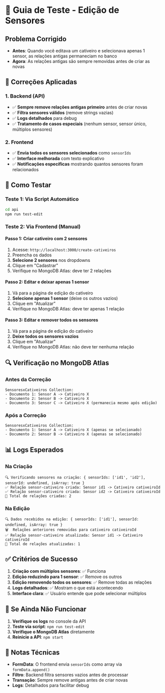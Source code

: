 # 🧪 Guia de Teste - Edição de Sensores

## Problema Corrigido
- **Antes**: Quando você editava um cativeiro e selecionava apenas 1 sensor, as relações antigas permaneciam no banco
- **Agora**: As relações antigas são sempre removidas antes de criar as novas

## 🔧 Correções Aplicadas

### 1. Backend (API)
- ✅ **Sempre remove relações antigas primeiro** antes de criar novas
- ✅ **Filtra sensores válidos** (remove strings vazias)
- ✅ **Logs detalhados** para debug
- ✅ **Tratamento de casos especiais** (nenhum sensor, sensor único, múltiplos sensores)

### 2. Frontend
- ✅ **Envia todos os sensores selecionados** como `sensorIds`
- ✅ **Interface melhorada** com texto explicativo
- ✅ **Notificações específicas** mostrando quantos sensores foram relacionados

## 🧪 Como Testar

### Teste 1: Via Script Automático
```bash
cd api
npm run test-edit
```

### Teste 2: Via Frontend (Manual)

#### Passo 1: Criar cativeiro com 2 sensores
1. Acesse: `http://localhost:3000/create-cativeiros`
2. Preencha os dados
3. **Selecione 2 sensores** nos dropdowns
4. Clique em "Cadastrar"
5. Verifique no MongoDB Atlas: deve ter 2 relações

#### Passo 2: Editar e deixar apenas 1 sensor
1. Vá para a página de edição do cativeiro
2. **Selecione apenas 1 sensor** (deixe os outros vazios)
3. Clique em "Atualizar"
4. Verifique no MongoDB Atlas: deve ter apenas 1 relação

#### Passo 3: Editar e remover todos os sensores
1. Vá para a página de edição do cativeiro
2. **Deixe todos os sensores vazios**
3. Clique em "Atualizar"
4. Verifique no MongoDB Atlas: não deve ter nenhuma relação

## 🔍 Verificação no MongoDB Atlas

### Antes da Correção
```
SensoresxCativeiros Collection:
- Documento 1: Sensor A -> Cativeiro X
- Documento 2: Sensor B -> Cativeiro X
- Documento 3: Sensor C -> Cativeiro X (permanecia mesmo após edição)
```

### Após a Correção
```
SensoresxCativeiros Collection:
- Documento 1: Sensor A -> Cativeiro X (apenas se selecionado)
- Documento 2: Sensor B -> Cativeiro X (apenas se selecionado)
```

## 📊 Logs Esperados

### Na Criação
```
🔍 Verificando sensores na criação: { sensorIds: ['id1', 'id2'], sensorId: undefined, isArray: true }
✅ Relação sensor-cativeiro criada: Sensor id1 -> Cativeiro cativeiroId
✅ Relação sensor-cativeiro criada: Sensor id2 -> Cativeiro cativeiroId
📝 Total de relações criadas: 2
```

### Na Edição
```
🔍 Dados recebidos na edição: { sensorIds: ['id1'], sensorId: undefined, isArray: true }
🗑️  Relações anteriores removidas para cativeiro cativeiroId
✅ Relação sensor-cativeiro atualizada: Sensor id1 -> Cativeiro cativeiroId
📝 Total de relações atualizadas: 1
```

## ✅ Critérios de Sucesso

1. **Criação com múltiplos sensores**: ✅ Funciona
2. **Edição reduzindo para 1 sensor**: ✅ Remove os outros
3. **Edição removendo todos os sensores**: ✅ Remove todas as relações
4. **Logs detalhados**: ✅ Mostram o que está acontecendo
5. **Interface clara**: ✅ Usuário entende que pode selecionar múltiplos

## 🚨 Se Ainda Não Funcionar

1. **Verifique os logs** no console da API
2. **Teste via script**: `npm run test-edit`
3. **Verifique o MongoDB Atlas** diretamente
4. **Reinicie a API**: `npm start`

## 📝 Notas Técnicas

- **FormData**: O frontend envia `sensorIds` como array via `formData.append()`
- **Filtro**: Backend filtra sensores vazios antes de processar
- **Transação**: Sempre remove antigas antes de criar novas
- **Logs**: Detalhados para facilitar debug 